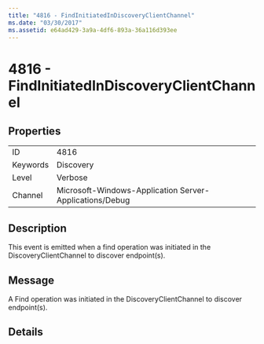 ```yaml
---
title: "4816 - FindInitiatedInDiscoveryClientChannel"
ms.date: "03/30/2017"
ms.assetid: e64ad429-3a9a-4df6-893a-36a116d393ee
---
```

# 4816 - FindInitiatedInDiscoveryClientChannel

## Properties  
  
|||  
|-|-|  
|ID|4816|  
|Keywords|Discovery|  
|Level|Verbose|  
|Channel|Microsoft-Windows-Application Server-Applications/Debug|  
  
## Description  

 This event is emitted when a find operation was initiated in the DiscoveryClientChannel to discover endpoint(s).  
  
## Message  

 A Find operation was initiated in the DiscoveryClientChannel to discover endpoint(s).  
  
## Details
